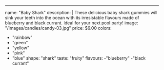 ---
name: "Baby Shark"
description: |
  These delicious baby shark gummies will sink your teeth into the ocean with its irresistable flavours made of blueberry and black currant. Ideal for your next pool party!
image: "/images/candies/candy-03.jpg"
price: $6.00
colors:
  - "rainbow"
  - "green"
  - "yellow"
  - "pink"
  - "blue"
shape: "shark"
taste: "fruity"
flavours:
  -"blueberry"
  -"black currant"
